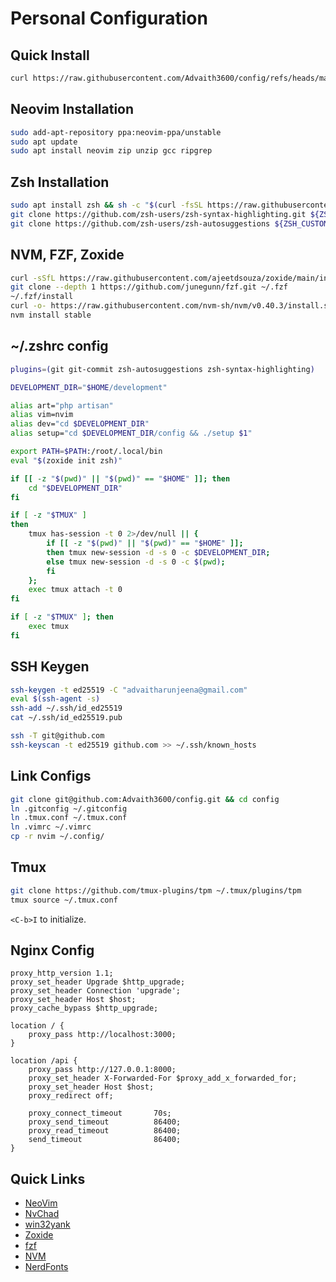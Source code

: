 # Personal Configuration 

## Quick Install 

```bash
curl https://raw.githubusercontent.com/Advaith3600/config/refs/heads/main/install.sh | bash
```

## Neovim Installation

```bash
sudo add-apt-repository ppa:neovim-ppa/unstable
sudo apt update
sudo apt install neovim zip unzip gcc ripgrep
```

## Zsh Installation

```bash
sudo apt install zsh && sh -c "$(curl -fsSL https://raw.githubusercontent.com/ohmyzsh/ohmyzsh/master/tools/install.sh)"
git clone https://github.com/zsh-users/zsh-syntax-highlighting.git ${ZSH_CUSTOM:-~/.oh-my-zsh/custom}/plugins/zsh-syntax-highlighting
git clone https://github.com/zsh-users/zsh-autosuggestions ${ZSH_CUSTOM:-~/.oh-my-zsh/custom}/plugins/zsh-autosuggestions
```

## NVM, FZF, Zoxide

```bash
curl -sSfL https://raw.githubusercontent.com/ajeetdsouza/zoxide/main/install.sh | sh
git clone --depth 1 https://github.com/junegunn/fzf.git ~/.fzf
~/.fzf/install
curl -o- https://raw.githubusercontent.com/nvm-sh/nvm/v0.40.3/install.sh | bash
nvm install stable
```

## ~/.zshrc config

```bash
plugins=(git git-commit zsh-autosuggestions zsh-syntax-highlighting)

DEVELOPMENT_DIR="$HOME/development"

alias art="php artisan"
alias vim=nvim
alias dev="cd $DEVELOPMENT_DIR"
alias setup="cd $DEVELOPMENT_DIR/config && ./setup $1"

export PATH=$PATH:/root/.local/bin
eval "$(zoxide init zsh)"

if [[ -z "$(pwd)" || "$(pwd)" == "$HOME" ]]; then
    cd "$DEVELOPMENT_DIR"
fi

if [ -z "$TMUX" ]
then
    tmux has-session -t 0 2>/dev/null || { 
        if [[ -z "$(pwd)" || "$(pwd)" == "$HOME" ]]; 
        then tmux new-session -d -s 0 -c $DEVELOPMENT_DIR;
        else tmux new-session -d -s 0 -c $(pwd); 
        fi 
    }; 
    exec tmux attach -t 0
fi

if [ -z "$TMUX" ]; then
    exec tmux
fi
```

## SSH Keygen

```bash
ssh-keygen -t ed25519 -C "advaitharunjeena@gmail.com"
eval $(ssh-agent -s)
ssh-add ~/.ssh/id_ed25519
cat ~/.ssh/id_ed25519.pub

ssh -T git@github.com
ssh-keyscan -t ed25519 github.com >> ~/.ssh/known_hosts
```

## Link Configs

```bash
git clone git@github.com:Advaith3600/config.git && cd config
ln .gitconfig ~/.gitconfig
ln .tmux.conf ~/.tmux.conf
ln .vimrc ~/.vimrc
cp -r nvim ~/.config/
```

## Tmux

```bash
git clone https://github.com/tmux-plugins/tpm ~/.tmux/plugins/tpm
tmux source ~/.tmux.conf
```

`<C-b>I` to initialize.

## Nginx Config

```nginx
proxy_http_version 1.1;
proxy_set_header Upgrade $http_upgrade;
proxy_set_header Connection 'upgrade';
proxy_set_header Host $host;
proxy_cache_bypass $http_upgrade;

location / {
    proxy_pass http://localhost:3000;
}

location /api {
    proxy_pass http://127.0.0.1:8000;
    proxy_set_header X-Forwarded-For $proxy_add_x_forwarded_for;
    proxy_set_header Host $host;
    proxy_redirect off;

    proxy_connect_timeout       70s;
    proxy_send_timeout          86400;
    proxy_read_timeout          86400;
    send_timeout                86400;
}
```

## Quick Links

- [NeoVim](https://github.com/neovim/neovim/blob/master/INSTALL.md)
- [NvChad](https://nvchad.com)
- [win32yank](https://github.com/equalsraf/win32yank/releases)
- [Zoxide](https://github.com/ajeetdsouza/zoxide)
- [fzf](https://github.com/junegunn/fzf)
- [NVM](https://github.com/nvm-sh/nvm)
- [NerdFonts](https://www.nerdfonts.com/font-downloads)

